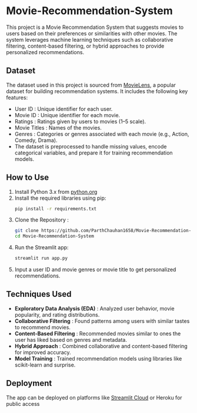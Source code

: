# Movie-Recommendation-System
This project is a Movie Recommendation System that suggests movies to users based on their preferences or similarities with other movies. The system leverages machine learning techniques such as collaborative filtering, content-based filtering, or hybrid approaches to provide personalized recommendations.

## Dataset
The dataset used in this project is sourced from [MovieLens](https://grouplens.org/datasets/movielens/?spm=5aebb161.6a10b3ed.0.0.3d845171EJ3gEB), a popular dataset for building recommendation systems. It includes the following key features:
- User ID : Unique identifier for each user.
- Movie ID : Unique identifier for each movie.
- Ratings : Ratings given by users to movies (1–5 scale).
- Movie Titles : Names of the movies.
- Genres : Categories or genres associated with each movie (e.g., Action, Comedy, Drama).
- The dataset is preprocessed to handle missing values, encode categorical variables, and prepare it for training recommendation models.

## How to Use
1. Install Python 3.x from [python.org](https://www.python.org/downloads/?spm=5aebb161.6a10b3ed.0.0.3d845171EJ3gEB) 
2. Install the required libraries using pip:
   ```bash
   pip install -r requirements.txt
   ```
4. Clone the Repository :
   ```bash 
   git clone https://github.com/ParthChauhan1658/Movie-Recommendation-System.git
   cd Movie-Recommendation-System
   ```
5. Run the Streamlit app:
   ```bash
   streamlit run app.py
   ```
6. Input a user ID and movie genres or movie title to get personalized recommendations.

## Techniques Used
- **Exploratory Data Analysis (EDA)** : Analyzed user behavior, movie popularity, and rating distributions.
- **Collaborative Filtering** : Found patterns among users with similar tastes to recommend movies.
- **Content-Based Filtering** : Recommended movies similar to ones the user has liked based on genres and metadata.
- **Hybrid Approach** : Combined collaborative and content-based filtering for improved accuracy.
- **Model Training** : Trained recommendation models using libraries like scikit-learn and surprise.

## Deployment
The app can be deployed on platforms like [Streamlit Cloud](https://streamlit.io/cloud) or Heroku for public access
